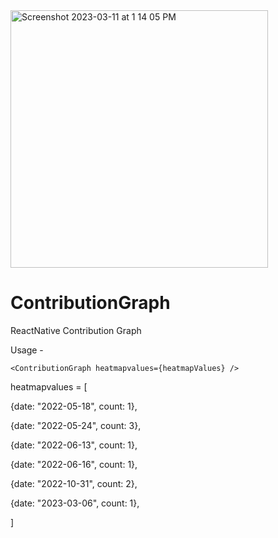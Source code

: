 <img width="412" alt="Screenshot 2023-03-11 at 1 14 05 PM" src="https://user-images.githubusercontent.com/31548192/224472136-2e2619e3-0938-4dfa-9f1c-d7d5ee7d804c.png">


# ContributionGraph
ReactNative Contribution Graph

Usage - 

`<ContributionGraph heatmapvalues={heatmapValues} />`



heatmapvalues = [
   
   {date: "2022-05-18", count: 1},

   {date: "2022-05-24", count: 3},

   {date: "2022-06-13", count: 1},

   {date: "2022-06-16", count: 1},

   {date: "2022-10-31", count: 2},

   {date: "2023-03-06", count: 1},
   
]
